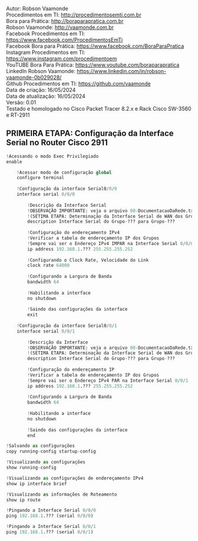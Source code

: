 Autor: Robson Vaamonde<br>
Procedimentos em TI: http://procedimentosemti.com.br<br>
Bora para Prática: http://boraparapratica.com.br<br>
Robson Vaamonde: http://vaamonde.com.br<br>
Facebook Procedimentos em TI: https://www.facebook.com/ProcedimentosEmTi<br>
Facebook Bora para Prática: https://www.facebook.com/BoraParaPratica<br>
Instagram Procedimentos em TI: https://www.instagram.com/procedimentoem<br>
YouTUBE Bora Para Prática: https://www.youtube.com/boraparapratica<br>
LinkedIn Robson Vaamonde: https://www.linkedin.com/in/robson-vaamonde-0b029028/<br>
Github Procedimentos em TI: https://github.com/vaamonde<br>
Data de criação: 16/05/2024<br>
Data de atualização: 16/05/2024<br>
Versão: 0.01<br>
Testado e homologado no Cisco Packet Tracer 8.2.x e Rack Cisco SW-3560 e RT-2911

## PRIMEIRA ETAPA: Configuração da Interface Serial no Router Cisco 2911

```python
!Acessando o modo Exec Privilegiado
enable

	!Acessar modo de configuração global
	configure terminal
		
	!Configuração da interface Serial0/0/0
	interface serial 0/0/0
	
		!Descrição da Interface Serial
		!OBSERVAÇÃO IMPORTANTE: veja o arquivo 00-DocumentacaoDaRede.txt a partir da linha: 232
		!(SÉTIMA ETAPA: Determinação da Interface Serial de WAN dos Grupos e seu Endereçamento IPv4)
		description Interface Serial do Grupo-??? para Grupo-???
		
		!Configuração do endereçamento IPv4
		!Verificar a tabela de endereçamento IP dos Grupos
		!Sempre vai ser o Endereço IPv4 IMPAR na Interface Serial 0/0/0
		ip address 192.168.1.??? 255.255.255.252
		
		!Configurando o Clock Rate, Velocidade do Link
		clock rate 64000
		
		!Configurando a Largura de Banda
		bandwidth 64
		
		!Habilitando a interface
		no shutdown
		
		!Saindo das configurações da interface
		exit
		
	!Configuração da interface Serial0/0/1
	interface serial 0/0/1
	
		!Descrição da Interface
		!OBSERVAÇÃO IMPORTANTE: veja o arquivo 00-DocumentacaoDaRede.txt a partir da linha: 232
		!(SÉTIMA ETAPA: Determinação da Interface Serial de WAN dos Grupos e seu Endereçamento IPv4)
		description Interface Serial do Grupo-??? para Grupo-???
		
		!Configuração do endereçamento IP
		!Verificar a tabela de endereçamento IP dos Grupos
		!Sempre vai ser o Endereço IPv4 PAR na Interface Serial 0/0/1
		ip address 192.168.1.??? 255.255.255.252
		
		!Configurando a Largura de Banda
		bandwidth 64
		
		!Habilitando a interface
		no shutdown
		
		!Saindo das configurações da interface
		end

!Salvando as configurações
copy running-config startup-config

!Visualizando as configurações
show running-config

!Visualizando as configurações de endereçamento IPv4
show ip interface brief

!Visualizando as informações de Roteamento
show ip route

!Pingando a Interface Serial 0/0/0
ping 192.168.1.??? (serial 0/0/0)

!Pingando a Interface Serial 0/0/1
ping 192.168.1.??? (serial 0/0/1)
```